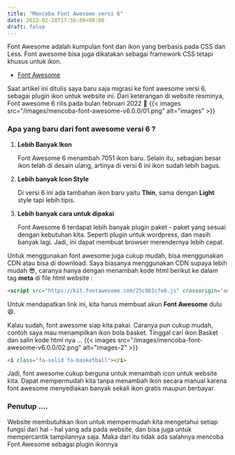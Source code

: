 ```yaml
---
title: "Mencoba Font Awesome versi 6"
date: 2022-02-28T17:56:09+08:00
draft: false
---
```


Font Awesome adalah kumpulan font dan ikon yang berbasis pada CSS dan Less. Font awesome bisa juga dikatakan sebagai framework CSS tetapi khusus untuk ikon.

* [Font Awesome](https://fontawesome.com "Font Awesome")

Saat artikel ini ditulis saya baru saja migrasi ke font awesome versi 6, sebagai plugin ikon untuk website ini. Dari keterangan di website resminya, Font awesome 6 rilis pada bulan februari 2022 📅
{{< images src="/images/mencoba-font-awesome-v6.0.0/01.png" alt="images" >}}

### **Apa yang baru dari font awesome versi 6 ?**

1. **Lebih Banyak Ikon**

	Font Awesome 6 menambah 7051 ikon baru. Selain itu, sebagian besar ikon telah di desain ulang, artinya di versi 6 ini ikon sudah lebih bagus.

2. **Lebih banyak Icon Style**

	Di versi 6 ini ada tambahan ikon baru yaitu **Thin**, sama dengan **Light** style tapi lebih tipis.

3. **Lebih banyak cara untuk dipakai**

	Font Awesome 6 terdapat lebih banyak plugin paket - paket yang sesuai dengan kebutuhan kita. Seperti plugin untuk wordpress, dan masih banyak lagi. Jadi, ini dapat membuat browser merendernya lebih cepat.

Untuk menggunakan font awesome juga cukup mudah, bisa menggunakan CDN atau bisa di download. Saya biasanya menggunakan CDN supaya lebih mudah 😎, caranya hanya dengan menambah kode html berikut ke dalam tag **meta** di file html website :
```html
<script src="https://kit.fontawesome.com/25c9b1cfe6.js" crossorigin="anonymous"></script>
```
Untuk mendapatkan link ini, kita harus membuat akun **Font Awesome** dulu 😄.

Kalau sudah, font awesome siap kita pakai. Caranya pun cukup mudah, contoh saya mau menampilkan ikon bola basket. Tinggal cari ikon Basket dan salin kode html nya ...
{{< images src="/images/mencoba-font-awesome-v6.0.0/02.png" alt="images-2" >}}
```html
<i class="fa-solid fa-basketball"></i>
```

Jadi, font awesome cukup berguna untuk menambah icon untuk website kita. Dapat mempermudah kita tanpa menambah ikon secara manual karena font awesome menyediakan banyak sekali ikon gratis maupun berbayar.

### **Penutup ....**
Website membutuhkan ikon untuk mempermudah kita mengetahui setiap fungsi dari hal - hal yang ada pada website, dan bisa juga untuk mempercantik tampilannya saja. Maka dari itu tidak ada salahnya mencoba Font Awesome sebagai plugin ikonnya